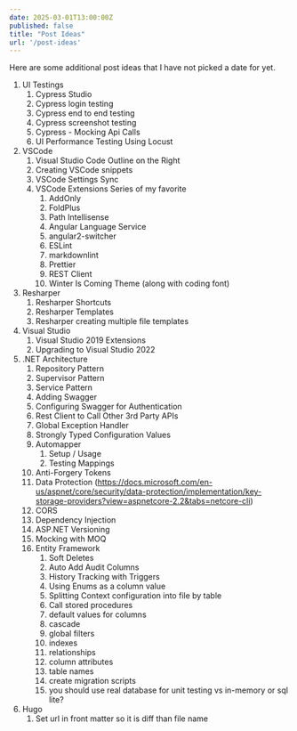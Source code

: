 ```yaml
---
date: 2025-03-01T13:00:00Z
published: false
title: "Post Ideas"
url: '/post-ideas'
---
```


Here are some additional post ideas that I have not picked a date for yet.

1. UI  Testings
    1. Cypress Studio
    1. Cypress login testing
    1. Cypress end to end testing
    1. Cypress screenshot testing
    1. Cypress - Mocking Api Calls
    1. UI Performance Testing Using Locust
1. VSCode
    1. Visual Studio Code Outline on the Right
    1. Creating VSCode snippets
    1. VSCode Settings Sync
    1. VSCode Extensions Series of my favorite
        1. AddOnly
        1. FoldPlus
        1. Path Intellisense
        1. Angular Language Service
        1. angular2-switcher
        1. ESLint
        1. markdownlint
        1. Prettier
        1. REST Client
        1. Winter Is Coming Theme (along with coding font)
1. Resharper
    1. Resharper Shortcuts
    1. Resharper Templates
    1. Resharper creating multiple file templates
1. Visual Studio
    1. Visual Studio 2019 Extensions
    1. Upgrading to Visual Studio 2022
1. .NET Architecture
    1. Repository Pattern
    1. Supervisor Pattern
    1. Service Pattern
    1. Adding Swagger
    1. Configuring Swagger for Authentication
    1. Rest Client to Call Other 3rd Party APIs
    1. Global Exception Handler
    1. Strongly Typed Configuration Values
    1. Automapper
        1. Setup / Usage
        1. Testing Mappings
    1. Anti-Forgery Tokens
    1. Data Protection (<https://docs.microsoft.com/en-us/aspnet/core/security/data-protection/implementation/key-storage-providers?view=aspnetcore-2.2&tabs=netcore-cli>)
    1. CORS
    1. Dependency Injection
    1. ASP.NET Versioning
    1. Mocking with MOQ
    1. Entity Framework
        1. Soft Deletes
        1. Auto Add Audit Columns
        1. History Tracking with Triggers
        1. Using Enums as a column value
        1. Splitting Context configuration into file by table
        1. Call stored procedures
        1. default values for columns
        1. cascade
        1. global filters
        1. indexes
        1. relationships
        1. column attributes
        1. table names
        1. create migration scripts
        1. you should use real database for unit testing vs in-memory or sql lite?
1. Hugo
    1. Set url in front matter so it is diff than file name

<!--more-->